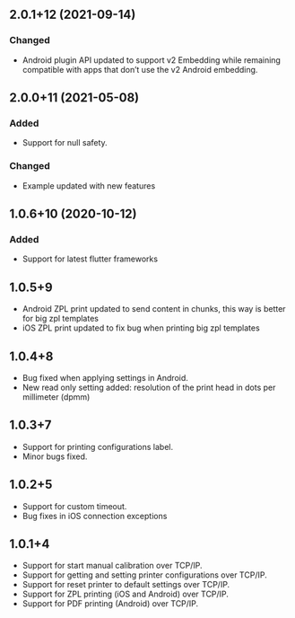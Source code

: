 ## 2.0.1+12 (2021-09-14)
### Changed
- Android plugin API updated to support v2 Embedding while remaining compatible with apps that don’t use the v2 Android embedding.

## 2.0.0+11 (2021-05-08)
### Added
- Support for null safety.

### Changed
- Example updated with new features

## 1.0.6+10 (2020-10-12)
### Added
- Support for latest flutter frameworks

## 1.0.5+9
* Android ZPL print updated to send content in chunks, this way is better for big zpl templates
* iOS ZPL print updated to fix bug when printing big zpl templates

## 1.0.4+8
* Bug fixed when applying settings in Android.
* New read only setting added: resolution of the print head in dots per millimeter (dpmm)

## 1.0.3+7
* Support for printing configurations label.
* Minor bugs fixed.


## 1.0.2+5
* Support for custom timeout.
* Bug fixes in iOS connection exceptions


## 1.0.1+4
* Support for start manual calibration over TCP/IP.
* Support for getting and setting printer configurations over TCP/IP.
* Support for reset printer to default settings over TCP/IP.
* Support for ZPL printing (iOS and Android) over TCP/IP.
* Support for PDF printing (Android) over TCP/IP.